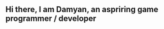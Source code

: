 ## Hi there, I am Damyan, an aspriring game programmer / developer

<!--
**Damyan23/Damyan23** is a ✨ _special_ ✨ repository because its `README.md` (this file) appears on your GitHub profile.

- 🔭 I’m currently finishing my first year at university
- 🏫 I’m currently studying at Saxion Univeristy of Applied Sciences
- 📫 How to reach me: d.peychev12@gmail.com or you can contact me at my website: 
-->
